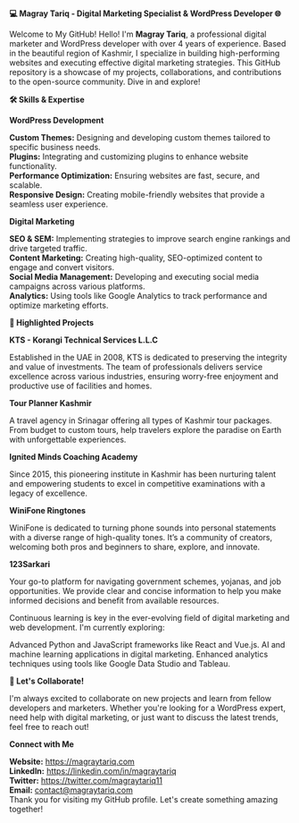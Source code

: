 **💻 Magray Tariq - Digital Marketing Specialist & WordPress Developer 🌐**

Welcome to My GitHub!
Hello! I'm **Magray Tariq**, a professional digital marketer and WordPress developer with over 4 years of experience. Based in the beautiful region of Kashmir, I specialize in building high-performing websites and executing effective digital marketing strategies. This GitHub repository is a showcase of my projects, collaborations, and contributions to the open-source community. Dive in and explore!

**🛠️ Skills & Expertise**

**WordPress Development**

**Custom Themes:** Designing and developing custom themes tailored to specific business needs.<br>
**Plugins:** Integrating and customizing plugins to enhance website functionality.<br>
**Performance Optimization:** Ensuring websites are fast, secure, and scalable.<br>
**Responsive Design:** Creating mobile-friendly websites that provide a seamless user experience.<br>

**Digital Marketing**

**SEO & SEM:** Implementing strategies to improve search engine rankings and drive targeted traffic.<br>
**Content Marketing:** Creating high-quality, SEO-optimized content to engage and convert visitors.<br>
**Social Media Management:** Developing and executing social media campaigns across various platforms.<br>
**Analytics:** Using tools like Google Analytics to track performance and optimize marketing efforts.<br>

**🌟 Highlighted Projects**

**KTS - Korangi Technical Services L.L.C**

Established in the UAE in 2008, KTS is dedicated to preserving the integrity and value of investments. The team of professionals delivers service excellence across various industries, ensuring worry-free enjoyment and productive use of facilities and homes.

**Tour Planner Kashmir**

A travel agency in Srinagar offering all types of Kashmir tour packages. From budget to custom tours, help travelers explore the paradise on Earth with unforgettable experiences.

**Ignited Minds Coaching Academy**

Since 2015, this pioneering institute in Kashmir has been nurturing talent and empowering students to excel in competitive examinations with a legacy of excellence.

**WiniFone Ringtones**

WiniFone is dedicated to turning phone sounds into personal statements with a diverse range of high-quality tones. It’s a community of creators, welcoming both pros and beginners to share, explore, and innovate.

**123Sarkari**

Your go-to platform for navigating government schemes, yojanas, and job opportunities. We provide clear and concise information to help you make informed decisions and benefit from available resources.

Continuous learning is key in the ever-evolving field of digital marketing and web development. I'm currently exploring:

Advanced Python and JavaScript frameworks like React and Vue.js.
AI and machine learning applications in digital marketing.
Enhanced analytics techniques using tools like Google Data Studio and Tableau.

**🤝 Let's Collaborate!**

I'm always excited to collaborate on new projects and learn from fellow developers and marketers. Whether you're looking for a WordPress expert, need help with digital marketing, or just want to discuss the latest trends, feel free to reach out!

**Connect with Me**

**Website:** https://magraytariq.com<br>
**LinkedIn:** https://linkedin.com/in/magraytariq<br>
**Twitter:** https://twitter.com/magraytariq11<br>
**Email:** contact@magraytariq.com<br>
Thank you for visiting my GitHub profile. Let's create something amazing together!
